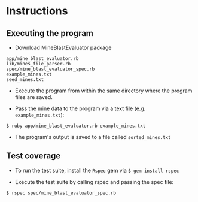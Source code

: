# Instructions

## Executing the program

* Download MineBlastEvaluator package

```
app/mine_blast_evaluator.rb
lib/mines_file_parser.rb
spec/mine_blast_evaluator_spec.rb
example_mines.txt
seed_mines.txt
```

* Execute the program from within the same directory where the program files are saved.

* Pass the mine data to the program via a text file (e.g. `example_mines.txt`):

```
$ ruby app/mine_blast_evaluator.rb example_mines.txt
```

* The program's output is saved to a file called `sorted_mines.txt`

## Test coverage

* To run the test suite, install the `Rspec` gem via `$ gem install rspec`

* Execute the test suite by calling rspec and passing the spec file:

```
$ rspec spec/mine_blast_evaluator_spec.rb
```
